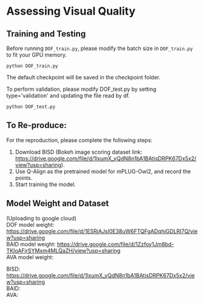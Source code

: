 # Assessing Visual Quality

## Training and Testing
Before running `DOF_train.py`, please modify the batch size in `DOF_train.py` to fit your GPU memory.

```
python DOF_train.py
```

The default checkpoint will be saved in the checkpoint folder.

To perform validation, please modify DOF_test.py by setting type='validation' and updating the file read by df.

```
python DOF_test.py
```

## To Re-produce:
For the reproduction, please complete the following steps:

1. Download BISD (Bokeh image scoring dataset link: https://drive.google.com/file/d/1lxumX_yQdN8n1bA1BAtisDRPK67Dx5x2/view?usp=sharing).  
2. Use Q-Align as the pretrained model for mPLUG-Owl2, and record the points.  
3. Start training the model.  

## Model Weight and Dataset
(Uploading to google cloud)  
DOF model weight: https://drive.google.com/file/d/1ESRjAJsl0E38uW6FTQFgADqhiGDLRI7Q/view?usp=sharing  
BAID model weight: https://drive.google.com/file/d/1Zzfoy1Jm8bd-TKIoAFjrSYMxm4MLQaZH/view?usp=sharing  
AVA model weight:  

BISD: https://drive.google.com/file/d/1lxumX_yQdN8n1bA1BAtisDRPK67Dx5x2/view?usp=sharing  
BAID:  
AVA:  